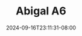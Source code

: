 --- 
title: "Abigal A6"
description: "download   Abigal A6 twitter video full new"
date: 2024-09-16T23:11:31-08:00
file_code: "agfblujfvwsv"
draft: false
cover: "ok2337hqbx0hrm3v.jpg"
tags: ["Abigal", "bokep-indo", "bokep-viral", "bokep-ig"]
length: 46
fld_id: "1482805"
foldername: "Abigal"
categories: ["Abigal"]
views: 0
---